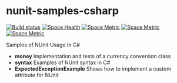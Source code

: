 nunit-samples-csharp
====================

[![Build status](https://ci.appveyor.com/api/projects/status/x76ee4x2hc84l55a?svg=true)](https://ci.appveyor.com/project/jeffs-s2/csharp-nunit)
[![Space Health](https://samples.testspace.com/projects/94/spaces/343/badge)](https://samples.testspace.com/projects/94/spaces/343 "Test Cases")
[![Space Metric](https://samples.testspace.com/projects/94/spaces/343/metrics/283/badge)](https://samples.testspace.com/spaces/343/schema/codecoverage "Branch/Condition Coverage")
[![Space Metric](https://samples.testspace.com/projects/94/spaces/343/metrics/285/badge)](https://samples.testspace.com/spaces/343/schema/codecoverage "Function/Method Coverage")
[![Space Metric](https://samples.testspace.com/projects/94/spaces/343/metrics/284/badge)](https://samples.testspace.com/spaces/343/schema/codecoverage "Line/Statement Coverage")

Samples of NUnit Usage in C#
 * **money** Implementation and tests of a currency conversion class
 * **syntax** Examples of NUnit syntax in C#
 * **ExpectedExceptionExample** Shows how to implement a custom attribute for NUnit
